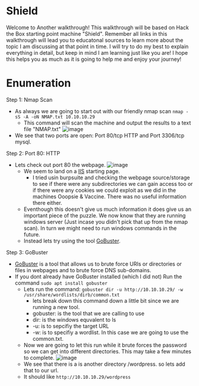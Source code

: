 # Shield

Welcome to Another walkthrough! This walkthrough will be based on Hack the Box starting point machine "Shield". Remember all links in this walkthrough will lead you to educatonal sources to learn more about the topic I am discussing at that point in time. I will try to do my best to explain everything in detail, but keep in mind I am learning just like you are! I hope this helps you as much as it is going to help me and enjoy your journey! 
# Enumeration
Step 1: Nmap Scan
  - As always we are going to start out with our friendly nmap scan `nmap -sS -A -oN NMAP.txt 10.10.10.29`
    - This command will scan the machine and output the results to a text file "NMAP.txt"
    ![image](https://user-images.githubusercontent.com/29686845/134412007-c23344ed-3160-4531-9386-8df0a3c6ab16.png)
  - We see that two ports are open: Port 80/tcp HTTP and Port 3306/tcp mysql. 

Step 2: Port 80: HTTP
  - Lets check out port 80 the webpage.
      ![image](https://user-images.githubusercontent.com/29686845/134413396-20d418a2-ab0e-4587-8954-1b4b351b3193.png)
    - We seem to land on a [IIS](https://docs.microsoft.com/en-us/troubleshoot/iis/configure-default-document-iis)             starting page. 
      - I tried usin burpsuite and checking the webpage source/storage to see if there were any subdirectories we can           gain access too or if there were any cookies we could exploit as we did in the machines Ooopsie & Vaccine.             There was no useful information there either. 
    - Eventhough this doesn't give us much information it does give us an important piece of the puzzle. We now know that       they are running windows server (Just incase you didn't pick that up from the nmap scan). In turn we might need to       run windows commands in the future.
    - Instead lets try using the tool [GoBuster](https://tools.kali.org/web-applications/gobuster).

Step 3: GoBuster
  - [GoBuster](https://tools.kali.org/web-applications/gobuster) is a tool that allows us to brute force URIs or             directories or files in webpages and to brute force DNS sub-domains. 
  - If you dont already have GoBuster installed (which I did not) Run the command `sudo apt install gobuster` 
    - Lets run the command: `gobuster dir -u http://10.10.10.29/ -w /usr/share/wordlists/dirb/common.txt`
      - lets break down this command down a little bit since we are running a new tool.
      - gobuster: is the tool that we are calling to use
      - dir: is the windows equvalent to ls
      - -u: is to sepcifiy the target URL
      - -w: is to specifiy a wordlist. In this case we are going to use the common.txt.
    - Now we are going to let this run while it brute forces the password so we can get into different directories.           This may take a few minutes to complete.
      ![image](https://user-images.githubusercontent.com/29686845/134419257-79fa5f82-f03d-4b6a-900a-75b400fe5594.png)
    - We see that there is a is another directory /wordpress. so lets add that to our url. 
    - It should like `http://10.10.10.29/wordpress` 

